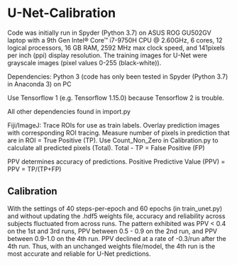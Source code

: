 # U-Net-Calibration
Code was initially run in Spyder (Python 3.7) on ASUS ROG GU502GV laptop with a 9th Gen Intel® Core™ i7-9750H CPU @ 2.60GHz, 6 cores, 12 logical processors, 16 GB RAM, 2592 MHz max clock speed, and 141pixels per inch (ppi) display resolution. The training images for U-Net were grayscale images (pixel values 0-255 (black-white)).

Dependencies:
Python 3 (code has only been tested in Spyder (Python 3.7) in Anaconda 3) on PC

Use Tensorflow 1 (e.g. Tensorflow 1.15.0) because Tensorflow 2 is trouble.

All other dependencies found in import.py

Fiji/ImageJ:
Trace ROIs for use as train labels.
Overlay prediction images with corresponding ROI tracing. Measure number of pixels in prediction that are in ROI = True Positive (TP).
Use Count_Non_Zero in Calibration.py to calculate all predicted pixels (Total).
Total - TP = False Positive (FP)

PPV determines accuracy of predictions.
Positive Predictive Value (PPV) = PPV = TP/(TP+FP)

## **Calibration** 
With the settings of 40 steps-per-epoch and 60 epochs (in train_unet.py) and without updating the .hdf5 weights file, accuracy and reliability across subjects fluctuated from across runs. The pattern exhibited was PPV < 0.4 on the 1st and 3rd runs, PPV between 0.5 - 0.9 on the 2nd run, and PPV between 0.9-1.0 on the 4th run. PPV declined at a rate of -0.3/run after the 4th run. Thus, with an unchanged weights file/model, the 4th run is the most accurate and reliable for U-Net predictions.

